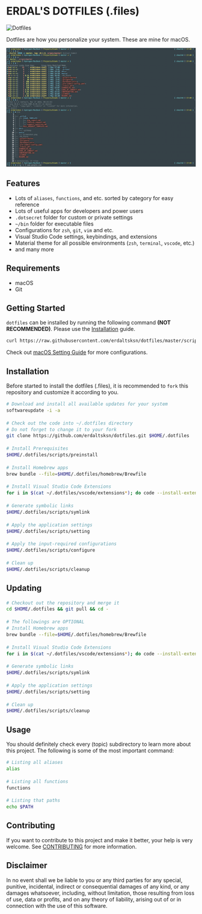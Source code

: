 # ERDAL'S DOTFILES (.files)

![Dotfiles](https://github.com/erdaltsksn/dotfiles/workflows/Dotfiles/badge.svg)

Dotfiles are how you personalize your system. These are mine for macOS.

![Screenshot](/assets/screenshot.png)

## Features

- Lots of `aliases`, `functions`, and etc. sorted by category for easy reference
- Lots of useful apps for developers and power users
- `.dotsecret` folder for custom or private settings
- `~/bin` folder for executable files
- Configurations for `zsh`, `git`, `vim` and etc.
- Visual Studio Code settings, keybindings, and extensions
- Material theme for all possible environments (`zsh`, `terminal`, `vscode`, etc.)
- and many more

## Requirements

- macOS
- Git

## Getting Started

`dotfiles` can be installed by running the following command **(NOT RECOMMENDED)**.
Please use the [Installation](#installation) guide.

```sh
curl https://raw.githubusercontent.com/erdaltsksn/dotfiles/master/scripts/bootstrap.sh | bash
```

Check out [macOS Setting Guide](/docs/macos.md) for more configurations.

## Installation

Before started to install the dotfiles (.files), it is recommended to `fork`
this repository and customize it according to you.

```sh
# Download and install all available updates for your system
softwareupdate -i -a

# Check out the code into ~/.dotfiles directory
# Do not forget to change it to your fork
git clone https://github.com/erdaltsksn/dotfiles.git $HOME/.dotfiles

# Install Prerequisites
$HOME/.dotfiles/scripts/preinstall

# Install Homebrew apps
brew bundle --file=$HOME/.dotfiles/homebrew/Brewfile

# Install Visual Studio Code Extensions
for i in $(cat ~/.dotfiles/vscode/extensions*); do code --install-extension $i; done

# Generate symbolic links
$HOME/.dotfiles/scripts/symlink

# Apply the application settings
$HOME/.dotfiles/scripts/setting

# Apply the input-required configurations
$HOME/.dotfiles/scripts/configure

# Clean up
$HOME/.dotfiles/scripts/cleanup
```

## Updating

```sh
# Checkout out the repository and merge it
cd $HOME/.dotfiles && git pull && cd -

# The followings are OPTIONAL
# Install Homebrew apps
brew bundle --file=$HOME/.dotfiles/homebrew/Brewfile

# Install Visual Studio Code Extensions
for i in $(cat ~/.dotfiles/vscode/extensions*); do code --install-extension $i; done

# Generate symbolic links
$HOME/.dotfiles/scripts/symlink

# Apply the application settings
$HOME/.dotfiles/scripts/setting

# Clean up
$HOME/.dotfiles/scripts/cleanup
```

## Usage

You should definitely check every (topic) subdirectory to learn more about this
project. The following is some of the most important command:

```sh
# Listing all aliases
alias

# Listing all functions
functions

# Listing that paths
echo $PATH
```

## Contributing

If you want to contribute to this project and make it better, your help is very
welcome. See [CONTRIBUTING](docs/CONTRIBUTING.md) for more information.

## Disclaimer

In no event shall we be liable to you or any third parties for any special,
punitive, incidental, indirect or consequential damages of any kind, or any
damages whatsoever, including, without limitation, those resulting from loss of
use, data or profits, and on any theory of liability, arising out of or in
connection with the use of this software.
